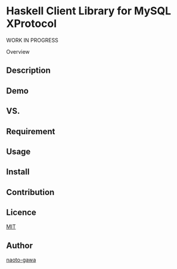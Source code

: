 Haskell Client Library for MySQL XProtocol
====

WORK IN PROGRESS

Overview

## Description

## Demo

## VS. 

## Requirement

## Usage

## Install

## Contribution

## Licence

[MIT](https://github.com/tcnksm/tool/blob/master/LICENCE)

## Author

[naoto-gawa](https://github.com/naoto-ogawa)

